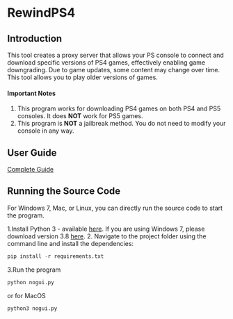 # RewindPS4

## Introduction

This tool creates a proxy server that allows your PS console to connect and download specific versions of PS4 games, effectively enabling game downgrading. Due to game updates, some content may change over time. This tool allows you to play older versions of games.

#### Important Notes

1. This program works for downloading PS4 games on both PS4 and PS5 consoles. It does **NOT** work for PS5 games.
2. This program is **NOT** a jailbreak method. You do not need to modify your console in any way.

## User Guide

[Complete Guide](https://foggy-bath-a54.notion.site/RewindPS4-Guide-ENGLISH-9ffe30e6e07a4077bc63b9c3511e458c?pvs=25)

## Running the Source Code

For Windows 7, Mac, or Linux, you can directly run the source code to start the program.

1.Install Python 3 - available [here](https://www.python.org/downloads/). If you are using Windows 7, please download version 3.8 [here](https://www.python.org/downloads/release/python-3810/).
2. Navigate to the project folder using the command line and install the dependencies:

```python
pip install -r requirements.txt
```

3.Run the program

```python
python nogui.py
```

or for MacOS

```python
python3 nogui.py
```
